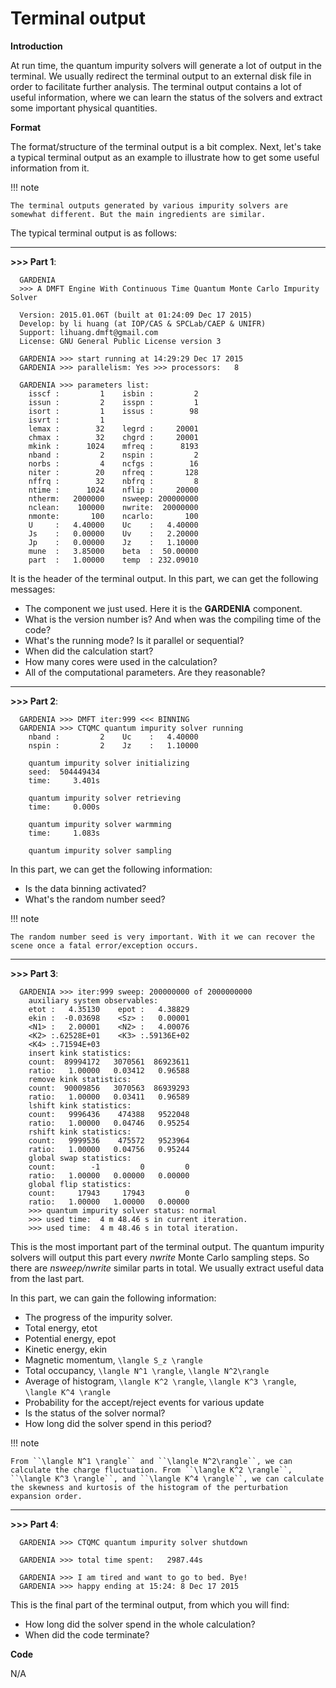 # Terminal output

**Introduction**

At run time, the quantum impurity solvers will generate a lot of output in the terminal. We usually redirect the terminal output to an external disk file in order to facilitate further analysis. The terminal output contains a lot of useful information, where we can learn the status of the solvers and extract some important physical quantities.

**Format**

The format/structure of the terminal output is a bit complex. Next, let's take a typical terminal output as an example to illustrate how to get some useful information from it.

!!! note

    The terminal outputs generated by various impurity solvers are somewhat different. But the main ingredients are similar.

The typical terminal output is as follows:

---

**>>> Part 1**:

```
  GARDENIA
  >>> A DMFT Engine With Continuous Time Quantum Monte Carlo Impurity Solver

  Version: 2015.01.06T (built at 01:24:09 Dec 17 2015)
  Develop: by li huang (at IOP/CAS & SPCLab/CAEP & UNIFR)
  Support: lihuang.dmft@gmail.com
  License: GNU General Public License version 3

  GARDENIA >>> start running at 14:29:29 Dec 17 2015
  GARDENIA >>> parallelism: Yes >>> processors:   8

  GARDENIA >>> parameters list:
    isscf :         1    isbin :         2
    issun :         2    isspn :         1
    isort :         1    issus :        98
    isvrt :         1
    lemax :        32    legrd :     20001
    chmax :        32    chgrd :     20001
    mkink :      1024    mfreq :      8193
    nband :         2    nspin :         2
    norbs :         4    ncfgs :        16
    niter :        20    nfreq :       128
    nffrq :        32    nbfrq :         8
    ntime :      1024    nflip :     20000
    ntherm:   2000000    nsweep: 200000000
    nclean:    100000    nwrite:  20000000
    nmonte:       100    ncarlo:       100
    U     :   4.40000    Uc    :   4.40000
    Js    :   0.00000    Uv    :   2.20000
    Jp    :   0.00000    Jz    :   1.10000
    mune  :   3.85000    beta  :  50.00000
    part  :   1.00000    temp  : 232.09010
```

It is the header of the terminal output. In this part, we can get the following messages:

* The component we just used. Here it is the **GARDENIA** component.
* What is the version number is? And when was the compiling time of the code?
* What's the running mode? Is it parallel or sequential?
* When did the calculation start?
* How many cores were used in the calculation?
* All of the computational parameters. Are they reasonable?

---

**>>> Part 2**:

```
  GARDENIA >>> DMFT iter:999 <<< BINNING
  GARDENIA >>> CTQMC quantum impurity solver running
    nband :         2    Uc    :   4.40000
    nspin :         2    Jz    :   1.10000

    quantum impurity solver initializing
    seed:  504449434
    time:     3.401s

    quantum impurity solver retrieving
    time:     0.000s

    quantum impurity solver warmming
    time:     1.083s

    quantum impurity solver sampling
```

In this part, we can get the following information:

* Is the data binning activated?
* What's the random number seed?

!!! note

    The random number seed is very important. With it we can recover the scene once a fatal error/exception occurs.

---

**>>> Part 3**:

```
  GARDENIA >>> iter:999 sweep: 200000000 of 2000000000
    auxiliary system observables:
    etot :   4.35130    epot :   4.38829
    ekin :  -0.03698    <Sz> :   0.00001
    <N1> :   2.00001    <N2> :   4.00076
    <K2> :.62528E+01    <K3> :.59136E+02
    <K4> :.71594E+03
    insert kink statistics:
    count:  89994172   3070561  86923611
    ratio:   1.00000   0.03412   0.96588
    remove kink statistics:
    count:  90009856   3070563  86939293
    ratio:   1.00000   0.03411   0.96589
    lshift kink statistics:
    count:   9996436    474388   9522048
    ratio:   1.00000   0.04746   0.95254
    rshift kink statistics:
    count:   9999536    475572   9523964
    ratio:   1.00000   0.04756   0.95244
    global swap statistics:
    count:        -1         0         0
    ratio:   1.00000   0.00000   0.00000
    global flip statistics:
    count:     17943     17943         0
    ratio:   1.00000   1.00000   0.00000
    >>> quantum impurity solver status: normal
    >>> used time:  4 m 48.46 s in current iteration.
    >>> used time:  4 m 48.46 s in total iteration.
```

This is the most important part of the terminal output. The quantum impurity solvers will output this part every *nwrite* Monte Carlo sampling steps. So there are *nsweep/nwrite* similar parts in total. We usually extract useful data from the last part.

In this part, we can gain the following information:

* The progress of the impurity solver.
* Total energy, etot
* Potential energy, epot
* Kinetic energy, ekin
* Magnetic momentum, `` \langle S_z \rangle ``
* Total occupancy, ``\langle N^1 \rangle``, ``\langle N^2\rangle``
* Average of histogram, ``\langle K^2 \rangle``, ``\langle K^3 \rangle``, ``\langle K^4 \rangle``
* Probability for the accept/reject events for various update 
* Is the status of the solver normal?
* How long did the solver spend in this period?

!!! note

    From ``\langle N^1 \rangle`` and ``\langle N^2\rangle``, we can calculate the charge fluctuation. From ``\langle K^2 \rangle``, ``\langle K^3 \rangle``, and ``\langle K^4 \rangle``, we can calculate the skewness and kurtosis of the histogram of the perturbation expansion order.

---

**>>> Part 4**:

```
  GARDENIA >>> CTQMC quantum impurity solver shutdown

  GARDENIA >>> total time spent:   2987.44s

  GARDENIA >>> I am tired and want to go to bed. Bye!
  GARDENIA >>> happy ending at 15:24: 8 Dec 17 2015
```

This is the final part of the terminal output, from which you will find:

* How long did the solver spend in the whole calculation?
* When did the code terminate?

**Code**

N/A

